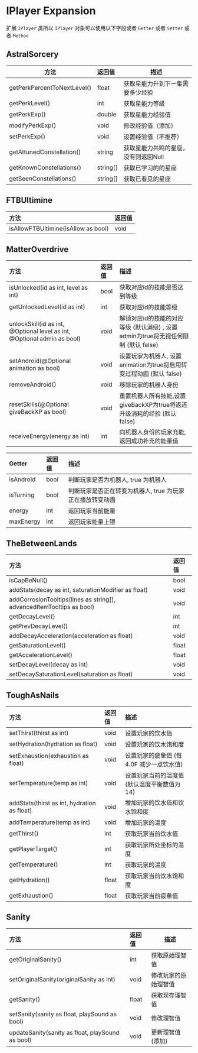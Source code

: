 # IPlayer Expansion

扩展 `IPlayer` 类所以 `IPlayer` 对象可以使用以下字段或者 `Getter` 或者 `Setter` 或者 `Method`

## AstralSorcery

| 方法                        | 返回值   | 描述                                 |
| --------------------------- | :------- | ------------------------------------ |
| getPerkPercentToNextLevel() | float    | 获取星能力升到下一集需要多少经验     |
| getPerkLevel()              | int      | 获取星能力等级                       |
| getPerkExp()                | double   | 获取星能力经验值                     |
| modifyPerkExp()             | void     | 修改经验值（添加）                   |
| setPerkExp()                | void     | 设置经验值（不推荐）                 |
| getAttunedConstellation()   | string   | 获取星能力共鸣的星座，没有则返回Null |
| getKnownConstellations()    | string[] | 获取已学习的的星座                   |
| getSeenConstellations()     | string[] | 获取已看见的星座                     |

## FTBUltimine

| 方法                                | 返回值 |
| :---------------------------------- | :----- |
| isAllowFTBUltimine(isAllow as bool) | void   |

## MatterOverdrive

| 方法                                                               | 返回值   | 描述 |
| :---------------------------------------------------------------- | :------ |:----------------------------------- |
| isUnlocked(id as int, level as int) | bool | 获取对应id的技能是否达到等级 |
| getUnlockedLevel(id as int) | int | 获取对应id的技能等级 | 
| unlockSkill(id as int, @Optional level as int, @Optional admin as bool) | void    | 解锁对应id的技能的对应等级 (默认满级) , 设置admin为true将无视任何限制 (默认 false) |
| setAndroid(@Optional animation as bool) | void | 设置玩家为机器人, 设置animation为true将启用转变过程动画 (默认 false) |
| removeAndroid() | void | 移除玩家的机器人身份 |
| resetSkills(@Optional giveBackXP as bool) | void | 重置机器人所有技能,设置giveBackXP为true将返还升级消耗的经验 (默认 false) |
| receiveEnergy(energy as int) | int | 向机器人身份的玩家充能, 返回成功补充的能量值 |

| Getter       | 返回值    | 描述 |
| :----------- | :------ | :--------------------------------------------- |
| isAndroid    | bool | 判断玩家是否为机器人, true 为机器人 |
| isTurning    | bool | 判断玩家是否正在转变为机器人, true 为玩家正在播放转变动画 |
| energy       | int     | 返回玩家当前能量 |
| maxEnergy    | int     | 返回玩家能量上限 |

## TheBetweenLands

| 方法                                                         | 返回值  |
| :----------------------------------------------------------- | :------ |
| isCapBeNull()                                                | bool |
| addStats(decay as int, saturationModifier as float)                | void    |
| addCorrosionTooltips(lines as string[], advancedItemTooltips as bool) | void    |
| getDecayLevel()                                              | int     |
| getPrevDecayLevel()                                          | int     |
| addDecayAcceleration(acceleration as float)                     | void    |
| getSaturationLevel()                                         | float   |
| getAccelerationLevel()                                       | float   |
| setDecayLevel(decay as int)                                     | void    |
| setDecaySaturationLevel(saturation as float)                    | void    |

## ToughAsNails

方法                                   | 返回值  | 描述
| :------------------------------------ | :----- |:----------------------------------- 
| setThirst(thirst as int)                 | void   | 设置玩家的饮水值
| setHydration(hydration as float)         | void   | 设置玩家的饮水饱和度
| setExhaustion(exhaustion as float)       | void   | 设置玩家的疲惫值 (每 4.0F 减少一点饮水值)
| setTemperature(temp as int)              | void   | 设置玩家当前的温度值 (默认温度平衡数值为14)
| addStats(thirst as int, hydration as float) | void   | 增加玩家的饮水值和饮水饱和度
| addTemperature(temp as int)              | void   | 增加玩家的温度
| getThirst()                           | int    | 获取玩家当前饮水值
| getPlayerTarget()                     | int    | 获取玩家所处坐标的温度
| getTemperature()                      | int    | 获取玩家的温度
| getHydration()                        | float  | 获取玩家当前饮水饱和度
| getExhaustion()                       | float  | 获取玩家当前疲惫值

## Sanity

| 方法                                          | 返回值 | 描述                 |
| :-------------------------------------------- | :----- | -------------------- |
| getOriginalSanity()                           | int    | 获取原始理智值       |
| setOriginalSanity(originalSanity as int)         | void   | 修改玩家的原始理智值 |
| getSanity()                                   | float  | 获取现存理智值       |
| setSanity(sanity as float, playSound as bool)    | void   | 修改理智值           |
| updateSanity(sanity as float, playSound as bool) | void   | 更新理智值 (添加)   |
